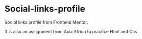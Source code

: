 # Social-links-profile
Social links profile from Frontend Mentor. 

It is also an assignment from Axia Africa to practice Html and Css
